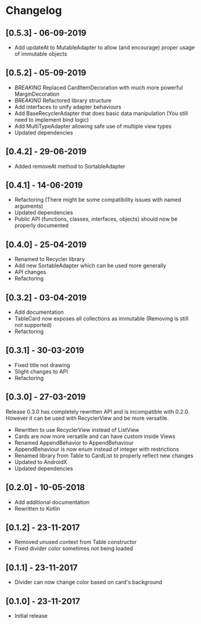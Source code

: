 # Changelog

## [0.5.3] - 06-09-2019

- Add updateAt to MutableAdapter to allow (and encourage) proper usage of immutable objects

## [0.5.2] - 05-09-2019

- *BREAKING* Replaced CardItemDecoration with much more powerful MarginDecoration
- *BREAKING* Refactored library structure
- Add interfaces to unify adapter behaviours
- Add BaseRecyclerAdapter that does basic data manipulation (You still need to implement bind logic)
- Add MultiTypeAdapter allowing safe use of multiple view types
- Updated dependencies

## [0.4.2] - 29-06-2019

- Added removeAt method to SortableAdapter

## [0.4.1] - 14-06-2019

- Refactoring (There might be some compatibility issues with named arguments)
- Updated dependencies
- Public API (functions, classes, interfaces, objects) should now be properly documented

## [0.4.0] - 25-04-2019

- Renamed to Recycler library
- Add new SortableAdapter which can be used more generally
- API changes
- Refactoring

## [0.3.2] - 03-04-2019

- Add documentation
- TableCard now exposes all collections as immutable (Removing is still not supported)
- Refactoring

## [0.3.1] - 30-03-2019

- Fixed title not drawing
- Slight changes to API
- Refactoring


## [0.3.0] - 27-03-2019

Release 0.3.0 has completely rewritten API and is incompatible with 0.2.0. However it can be used with RecyclerView and be more versatile.

- Rewritten to use RecyclerView instead of ListView
- Cards are now more versatile and can have custom inside Views
- Renamed AppendBehavior to AppendBehaviour
- AppendBehaviour is now enum instead of integer with restrictions
- Renamed library from Table to CardList to properly reflect new changes
- Updated to AndroidX
- Updated dependencies


## [0.2.0] - 10-05-2018

- Add additional documentation
- Rewritten to Kotlin

## [0.1.2] - 23-11-2017

- Removed unused context from Table constructor
- Fixed divider color sometimes not being loaded

## [0.1.1] - 23-11-2017

- Divider can now change color based on card's background

## [0.1.0] - 23-11-2017

- Initial release
